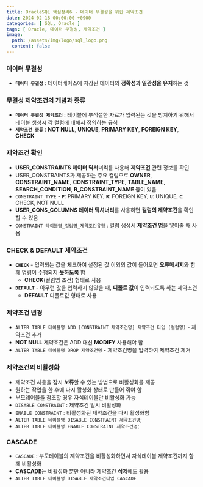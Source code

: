 ```yaml
---
title: OracleSQL 핵심정리6 - 데이터 무결성을 위한 제약조건
date: 2024-02-18 00:00:00 +0900
categories: [ SQL, Oracle ]
tags: [ Oracle, 데이터 무결성, 제약조건 ]
image:
  path: /assets/img/logo/sql_logo.png
  content: false
---
```


### **데이터 무결성**

- **`데이터 무결성`** : 데이터베이스에 저장된 데이터의 **정확성과 일관성을 유지**하는 것

### **무결성 제약조건의 개념과 종류**

- **`데이터 무결성 제약조건`** : 테이블에 부적절한 자료가 입력된는 것을 방지하기 위해서 테이블 생성시 각 컬럼에 대해서 정의하는 규칙
- **`제약조건 종류`** : **NOT NULL**, **UNIQUE**, **PRIMARY KEY**, **FOREIGN KEY**, **CHECK**

### **제약조건 확인**

- **USER_CONSTRAINTS 데이터 딕셔너리**를 사용해 **제약조건** 관련 정보를 확인
- USER_CONSTRAINTS가 제공하는 주요 컬럼으로 **OWNER**, **CONSTRAINT_NAME**, **CONSTRAINT_TYPE**, **TABLE_NAME**,
  **SEARCH_CONDITION**, **R_CONSTRAINT_NAME 등**이 있음
- `CONSTRAINT_TYPE` - **`P`**: PRIMARY KEY, **`R`**: FOREIGN KEY, **`U`**: UNIQUE, **`C`**: CHECK, NOT NULL
- **USER_CONS_COLUMNS 데이터 딕셔너리**를 사용하면 **컬럼의 제약조건**을 확인할 수 있음
- `CONSTRAINT 테이블명_컬럼명_제약조건유형` : 컬럼 생성시 **제약조건 명**을 넣어줄 때 사용

### **CHECK & DEFAULT 제약조건**

- **`CHECK`** - 입력되는 값을 체크하여 설정된 값 이외의 값이 들어오면 **오류메시지**와 함께 명령이 수행되지 **못하도록** 함
  - **CHECK**(컬럼명 조건) 형태로 사용
- **`DEFAULT`** - 아무런 값을 입력하지 않았을 때, **디폴트 값**이 입력되도록 하는 제약조건
  - **DEFAULT** 디폴트값 형태로 사용

### **제약조건 변경**

- `ALTER TABLE 테이블명 ADD [CONSTRAINT 제약조건명] 제약조건 타입 (컬럼명)` - 제약조건 추가
- **NOT NULL** 제약조건은 ADD 대신 **MODIFY** 사용해야 함
- `ALTER TABLE 테이블명 DROP 제약조건명` - 제약조건명을 입력하여 제약조건 제거

### **제약조건의 비활성화**

- 제약조건 사용을 잠시 **보류**할 수 있는 방법으로 비활성화를 제공
- 원하는 작업을 한 후에 다시 활성화 상태로 만들어 줘야 함
- 부모테이블을 참조할 경우 자식테이블만 비활성화 가능
- `DISABLE CONSTRAINT` : 제약조건 일시 비활성화
- `ENABLE CONSTRAINT` : 비활성화된 제약조건을 다시 활성화함
- `ALTER TABLE 테이블명 DISABLE CONSTRAINT 제약조건명`;
- `ALTER TABLE 테이블명 ENABLE CONSTRAINT 제약조건명`;

### **CASCADE**

- `CASCADE` : 부모테이블의 제약조건을 비활성화하면서 자식테이블 제약조건까지 함께 비활성화
- **CASCADE**는 비활성화 뿐만 아니라 제약조건 **삭제**에도 활용
- `ALTER TABLE 테이블명 DISABLE 제약조건타입 CASCADE`
